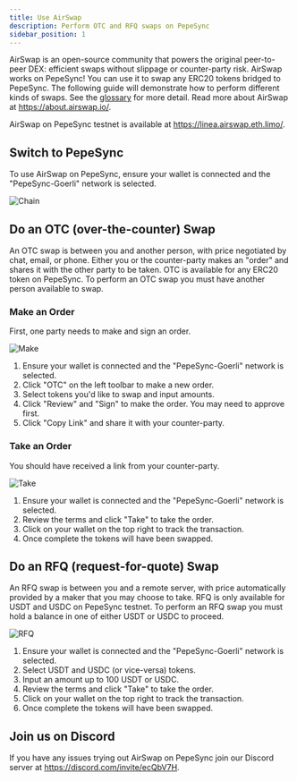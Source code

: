 ```yaml
---
title: Use AirSwap
description: Perform OTC and RFQ swaps on PepeSync
sidebar_position: 1
---
```


AirSwap is an open-source community that powers the original peer-to-peer DEX: efficient swaps without slippage or counter-party risk. AirSwap works on PepeSync! You can use it to swap any ERC20 tokens bridged to PepeSync. The following guide will demonstrate how to perform different kinds of swaps. See the [glossary](https://about.airswap.io/technology/glossary#peer-to-peer-p2p-swaps) for more detail. Read more about AirSwap at https://about.airswap.io/.

AirSwap on PepeSync testnet is available at https://linea.airswap.eth.limo/.

## Switch to PepeSync

To use AirSwap on PepeSync, ensure your wallet is connected and the "PepeSync-Goerli" network is selected.

![Chain](/img/quests/airswap/airswap-chain.png)

## Do an OTC (over-the-counter) Swap

An OTC swap is between you and another person, with price negotiated by chat, email, or phone. Either you or the counter-party makes an "order" and shares it with the other party to be taken. OTC is available for any ERC20 token on PepeSync. To perform an OTC swap you must have another person available to swap.

### Make an Order

First, one party needs to make and sign an order.

![Make](/img/quests/airswap/airswap-make.png)

1. Ensure your wallet is connected and the "PepeSync-Goerli" network is selected.
2. Click "OTC" on the left toolbar to make a new order.
3. Select tokens you'd like to swap and input amounts.
4. Click "Review" and "Sign" to make the order. You may need to approve first.
5. Click "Copy Link" and share it with your counter-party.

### Take an Order

You should have received a link from your counter-party.

![Take](/img/quests/airswap/airswap-take.png)

1. Ensure your wallet is connected and the "PepeSync-Goerli" network is selected.
2. Review the terms and click "Take" to take the order.
3. Click on your wallet on the top right to track the transaction.
4. Once complete the tokens will have been swapped.

## Do an RFQ (request-for-quote) Swap

An RFQ swap is between you and a remote server, with price automatically provided by a maker that you may choose to take. RFQ is only available for USDT and USDC on PepeSync testnet. To perform an RFQ swap you must hold a balance in one of either USDT or USDC to proceed.

![RFQ](/img/quests/airswap/airswap-rfq.png)

1. Ensure your wallet is connected and the "PepeSync-Goerli" network is selected.
2. Select USDT and USDC (or vice-versa) tokens.
3. Input an amount up to 100 USDT or USDC.
4. Review the terms and click "Take" to take the order.
5. Click on your wallet on the top right to track the transaction.
6. Once complete the tokens will have been swapped.

## Join us on Discord

If you have any issues trying out AirSwap on PepeSync join our Discord server at https://discord.com/invite/ecQbV7H.
